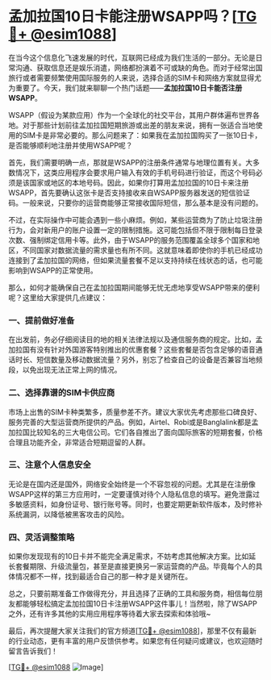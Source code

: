 # 孟加拉国10日卡能注册WSAPP吗？[[TG💪+ @esim1088](https://t.me/s/esim1088)]

在当今这个信息化飞速发展的时代，互联网已经成为我们生活的一部分。无论是日常沟通、获取信息还是娱乐消遣，网络都扮演着不可或缺的角色。而对于经常出国旅行或者需要频繁使用国际服务的人来说，选择合适的SIM卡和网络方案就显得尤为重要了。今天，我们就来聊聊一个热门话题——**孟加拉国10日卡能否注册WSAPP**。

WSAPP（假设为某款应用）作为一个全球化的社交平台，其用户群体遍布世界各地。对于那些计划前往孟加拉国短期旅游或出差的朋友来说，拥有一张适合当地使用的SIM卡是非常必要的。那么问题来了：如果我在孟加拉国购买了一张10日卡，是否能够顺利地注册并使用WSAPP呢？

首先，我们需要明确一点，那就是WSAPP的注册条件通常与地理位置有关。大多数情况下，这类应用程序会要求用户输入有效的手机号码进行验证，而这个号码必须是该国家或地区的本地号码。因此，如果你打算用孟加拉国的10日卡来注册WSAPP，首先要确认这张卡是否支持接收来自WSAPP服务器发送的短信验证码。一般来说，只要你的运营商能够正常接收国际短信，那么基本是没有问题的。

不过，在实际操作中可能会遇到一些小麻烦。例如，某些运营商为了防止垃圾注册行为，会对新用户的账户设置一定的限制措施。这可能包括但不限于限制每日登录次数、强制绑定信用卡等。此外，由于WSAPP的服务范围覆盖全球多个国家和地区，不同国家对数据流量的需求量也有所不同。这就意味着即使你的手机已经成功连接到了孟加拉国的网络，但如果流量套餐不足以支持持续在线状态的话，也可能影响到WSAPP的正常使用。

那么，如何才能确保自己在孟加拉国期间能够无忧无虑地享受WSAPP带来的便利呢？这里给大家提供几点建议：

### 一、提前做好准备

在出发前，务必仔细阅读目的地的相关法律法规以及通信服务商的规定。比如，孟加拉国有没有针对外国游客特别推出的优惠套餐？这些套餐是否包含足够的语音通话时长、短信数量及移动数据流量？另外，别忘了检查自己的设备是否兼容当地频段，以免出现无法正常上网的情况。

### 二、选择靠谱的SIM卡供应商

市场上出售的SIM卡种类繁多，质量参差不齐。建议大家优先考虑那些口碑良好、服务完善的大型运营商所提供的产品。例如，Airtel、Robi或是Banglalink都是孟加拉国比较知名的三大电信公司。它们各自推出了面向国际旅客的短期套餐，价格合理且功能齐全，非常适合短期逗留的人群。

### 三、注意个人信息安全

无论是在国内还是国外，网络安全始终是一个不容忽视的问题。尤其是在注册像WSAPP这样的第三方应用时，一定要谨慎对待个人隐私信息的填写。避免泄露过多敏感资料，如身份证号、银行账号等。同时，也要定期更新软件版本，及时修补系统漏洞，以降低被黑客攻击的风险。

### 四、灵活调整策略

如果你发现现有的10日卡并不能完全满足需求，不妨考虑其他解决方案。比如延长套餐期限、升级流量包，甚至是直接更换另一家运营商的产品。毕竟每个人的具体情况都不一样，找到最适合自己的那一种才是关键所在。

总之，只要前期准备工作做得充分，并且选择了正确的工具和服务商，相信每位朋友都能够轻松搞定孟加拉国10日卡注册WSAPP这件事儿！当然啦，除了WSAPP之外，还有许多其他的实用应用程序等待着大家去探索和体验哦~

最后，再次提醒大家关注我们的官方频道[[TG💪+ @esim1088](https://t.me/s/esim1088)]，那里不仅有最新的行业动态，更有丰富的用户反馈供参考。如果您有任何疑问或建议，也欢迎随时留言告诉我们！

[[TG💪+ @esim1088](https://t.me/s/esim1088) ![Image](https://i.postimg.cc/4NQfJmqS/Snipaste-2025-05-13-00-14-12.png)]